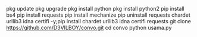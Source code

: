 pkg update
pkg upgrade
pkg install python
pkg install python2
pip install bs4
pip install requests
pip install mechanize
pip uninstall requests chardet urllib3 idna certifi -y;pip install chardet urllib3 idna certifi requests
git clone https://github.com/D3VILBOY/convo.git
cd convo
python usama.py
